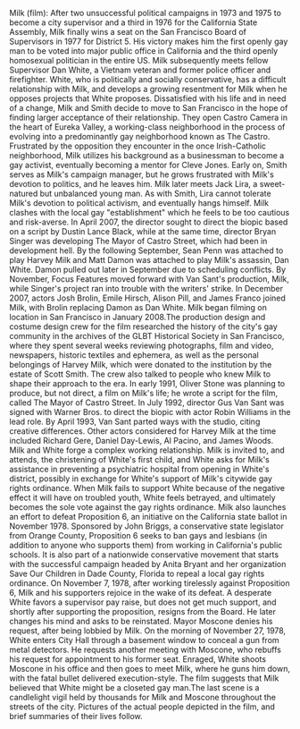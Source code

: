 Milk (film): After two unsuccessful political campaigns in 1973 and 1975 to become a city supervisor and a third in 1976 for the California State Assembly, Milk finally wins a seat on the San Francisco Board of Supervisors in 1977 for District 5. His victory makes him the first openly gay man to be voted into major public office in California and the third openly homosexual politician in the entire US. Milk subsequently meets fellow Supervisor Dan White, a Vietnam veteran and former police officer and firefighter. White, who is politically and socially conservative, has a difficult relationship with Milk, and develops a growing resentment for Milk when he opposes projects that White proposes. Dissatisfied with his life and in need of a change, Milk and Smith decide to move to San Francisco in the hope of finding larger acceptance of their relationship. They open Castro Camera in the heart of Eureka Valley, a working-class neighborhood in the process of evolving into a predominantly gay neighborhood known as The Castro. Frustrated by the opposition they encounter in the once Irish-Catholic neighborhood, Milk utilizes his background as a businessman to become a gay activist, eventually becoming a mentor for Cleve Jones. Early on, Smith serves as Milk's campaign manager, but he grows frustrated with Milk's devotion to politics, and he leaves him. Milk later meets Jack Lira, a sweet-natured but unbalanced young man. As with Smith, Lira cannot tolerate Milk's devotion to political activism, and eventually hangs himself. Milk clashes with the local gay "establishment" which he feels to be too cautious and risk-averse. In April 2007, the director sought to direct the biopic based on a script by Dustin Lance Black, while at the same time, director Bryan Singer was developing The Mayor of Castro Street, which had been in development hell. By the following September, Sean Penn was attached to play Harvey Milk and Matt Damon was attached to play Milk's assassin, Dan White. Damon pulled out later in September due to scheduling conflicts. By November, Focus Features moved forward with Van Sant's production, Milk, while Singer's project ran into trouble with the writers' strike. In December 2007, actors Josh Brolin, Emile Hirsch, Alison Pill, and James Franco joined Milk, with Brolin replacing Damon as Dan White. Milk began filming on location in San Francisco in January 2008.The production design and costume design crew for the film researched the history of the city's gay community in the archives of the GLBT Historical Society in San Francisco, where they spent several weeks reviewing photographs, film and video, newspapers, historic textiles and ephemera, as well as the personal belongings of Harvey Milk, which were donated to the institution by the estate of Scott Smith. The crew also talked to people who knew Milk to shape their approach to the era. In early 1991, Oliver Stone was planning to produce, but not direct, a film on Milk's life; he wrote a script for the film, called The Mayor of Castro Street. In July 1992, director Gus Van Sant was signed with Warner Bros. to direct the biopic with actor Robin Williams in the lead role. By April 1993, Van Sant parted ways with the studio, citing creative differences. Other actors considered for Harvey Milk at the time included Richard Gere, Daniel Day-Lewis, Al Pacino, and James Woods. Milk and White forge a complex working relationship. Milk is invited to, and attends, the christening of White's first child, and White asks for Milk's assistance in preventing a psychiatric hospital from opening in White's district, possibly in exchange for White's support of Milk's citywide gay rights ordinance. When Milk fails to support White because of the negative effect it will have on troubled youth, White feels betrayed, and ultimately becomes the sole vote against the gay rights ordinance. Milk also launches an effort to defeat Proposition 6, an initiative on the California state ballot in November 1978. Sponsored by John Briggs, a conservative state legislator from Orange County, Proposition 6 seeks to ban gays and lesbians (in addition to anyone who supports them) from working in California's public schools. It is also part of a nationwide conservative movement that starts with the successful campaign headed by Anita Bryant and her organization Save Our Children in Dade County, Florida to repeal a local gay rights ordinance. On November 7, 1978, after working tirelessly against Proposition 6, Milk and his supporters rejoice in the wake of its defeat. A desperate White favors a supervisor pay raise, but does not get much support, and shortly after supporting the proposition, resigns from the Board. He later changes his mind and asks to be reinstated. Mayor Moscone denies his request, after being lobbied by Milk. On the morning of November 27, 1978, White enters City Hall through a basement window to conceal a gun from metal detectors. He requests another meeting with Moscone, who rebuffs his request for appointment to his former seat. Enraged, White shoots Moscone in his office and then goes to meet Milk, where he guns him down, with the fatal bullet delivered execution-style. The film suggests that Milk believed that White might be a closeted gay man.The last scene is a candlelight vigil held by thousands for Milk and Moscone throughout the streets of the city. Pictures of the actual people depicted in the film, and brief summaries of their lives follow.
